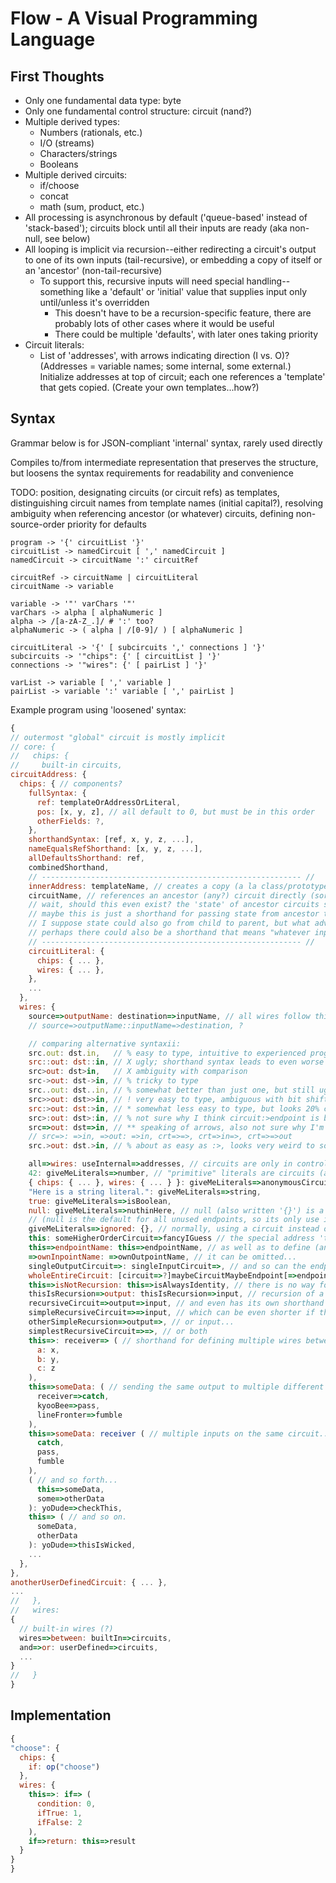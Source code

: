 # Flow - A Visual Programming Language

## First Thoughts

- Only one fundamental data type: byte
- Only one fundamental control structure: circuit (nand?)
- Multiple derived types:
  - Numbers (rationals, etc.)
  - I/O (streams)
  - Characters/strings
  - Booleans
- Multiple derived circuits:
  - if/choose
  - concat
  - math (sum, product, etc.)
- All processing is asynchronous by default ('queue-based' instead of 'stack-based'); circuits block until all their inputs are ready (aka non-null, see below)
- All looping is implicit via recursion--either redirecting a circuit's output to one of its own inputs (tail-recursive), or embedding a copy of itself or an 'ancestor' (non-tail-recursive)
  - To support this, recursive inputs will need special handling--something like a 'default' or 'initial' value that supplies input only until/unless it's overridden
    - This doesn't have to be a recursion-specific feature, there are probably lots of other cases where it would be useful
    - There could be multiple 'defaults', with later ones taking priority
- Circuit literals:
  - List of 'addresses', with arrows indicating direction (I vs. O)? (Addresses = variable names; some internal, some external.) Initialize addresses at top of circuit; each one references a 'template' that gets copied. (Create your own templates...how?)

## Syntax

Grammar below is for JSON-compliant 'internal' syntax, rarely used directly

Compiles to/from intermediate representation that preserves the structure,
but loosens the syntax requirements for readability and convenience

TODO: position, designating circuits (or circuit refs) as templates, distinguishing circuit names from template names (initial capital?), resolving ambiguity when referencing ancestor (or whatever) circuits, defining non-source-order priority for defaults

```text
program -> '{' circuitList '}'
circuitList -> namedCircuit [ ',' namedCircuit ]
namedCircuit -> circuitName ':' circuitRef

circuitRef -> circuitName | circuitLiteral
circuitName -> variable

variable -> '"' varChars '"'
varChars -> alpha [ alphaNumeric ]
alpha -> /[a-zA-Z_.]/ # ':' too?
alphaNumeric -> ( alpha | /[0-9]/ ) [ alphaNumeric ]

circuitLiteral -> '{' [ subcircuits ',' connections ] '}'
subcircuits -> '"chips": {' [ circuitList ] '}'
connections -> '"wires": {' [ pairList ] '}'

varList -> variable [ ',' variable ]
pairList -> variable ':' variable [ ',' pairList ]
```

Example program using 'loosened' syntax:

```javascript
{
// outermost "global" circuit is mostly implicit
// core: {
//   chips: {
//     built-in circuits,
circuitAddress: {
  chips: { // components?
    fullSyntax: {
      ref: templateOrAddressOrLiteral,
      pos: [x, y, z], // all default to 0, but must be in this order
      otherFields: ?,
    },
    shorthandSyntax: [ref, x, y, z, ...],
    nameEqualsRefShorthand: [x, y, z, ...],
    allDefaultsShorthand: ref,
    combinedShorthand,
    // ---------------------------------------------------------- //
    innerAddress: templateName, // creates a copy (a la class/prototype)
    circuitName, // references an ancestor (any?) circuit directly (sort of like an import; implies possible recursion)
    // wait, should this even exist? the 'state' of ancestor circuits should be unmodifiable, since they've already run (and if you need that state, you should simply pass it to the child circuit as input), and if you do change the state, it's now a copy and not a 'direct' reference
    // maybe this is just a shorthand for passing state from ancestor to child, without having to create a bunch of intermediary endpoints?
    // I suppose state could also go from child to parent, but what advantage would that have over a template?
    // perhaps there could also be a shorthand that means "whatever input such-and-such circuit got the last time it ran, give so-and-so circuit that same input as defaults"?
    // ---------------------------------------------------------- //
    circuitLiteral: {
      chips: { ... },
      wires: { ... },
    },
    ...
  },
  wires: {
    source=>outputName: destination=>inputName, // all wires follow this general form
    // source=>outputName::inputName=>destination, ?

    // comparing alternative syntaxii:
    src.out: dst.in,   // % easy to type, intuitive to experienced programmers, but the shorthands are difficult to read at a glance; might be better for disambiguating ancrefs
    src::out: dst::in, // X ugly; shorthand syntax leads to even worse ugliness (`src::: ::in`, `::out: ::in`, `crt::::`, etc.)
    src>out: dst>in,   // X ambiguity with comparison
    src->out: dst->in, // % tricky to type
    src..out: dst..in, // % somewhat better than just one, but still ugly
    src>>out: dst>>in, // ! very easy to type, ambiguous with bit shift operator (but that will be moot if there are none), recursive shorthand looks a bit ugly (crt>>>>in, crt>>out>>, crt>>>>)
    src:>out: dst:>in, // * somewhat less easy to type, but looks 20% cooler, esp. for recursive shorthand (crt:>:>in, crt:>out:>, crt:>:>) (actually, maybe not: src:>out:>: :>in, src:>: dst:>in)
    src>:out: dst>:in, // % not sure why I think circuit:>endpoint is better than circuit>:endpoint, but I do (maybe 'cause it looks more like an arrow?)
    src=>out: dst=>in, // ** speaking of arrows, also not sure why I'm resisting the obvious. Just to be different? Tricky to type, but not for *me*, and it clearly hasn't hurt other languages.
    // src=>: =>in, =>out: =>in, crt=>=>, crt=>in=>, crt=>=>out
    src.>out: dst.>in, // % about as easy as :>, looks very weird to someone used to traditional operators, possible ambiguity with comparison

    all=>wires: useInternal=>addresses, // circuits are only in control of wires inside themselves, not to other circuits
    42: giveMeLiterals=>number, // "primitive" literals are circuits (all singletons, theoretically) that output themselves and have no inupts...
    { chips: { ... }, wires: { ... } }: giveMeLiterals=>anonymousCircuit // although non-primitives can also output themselves!
    "Here is a string literal.": giveMeLiterals=>string,
    true: giveMeLiterals=>isBoolean,
    null: giveMeLiterals=>nuthinHere, // null (also written '{}') is a primitive representing the empty circuit: it has no endpoints, so  it can only output itself
    // (null is the default for all unused endpoints, so its only use in wires is for overriding another source/destination)
    giveMeLiterals=>ignored: {}, // normally, using a circuit instead of an endpoint as a destination is an error, but null is an exception (it ignores all input)
    this: someHigherOrderCircuit=>fancyIGuess // the special address 'this' is used to send the circuit itself to an endpoint...
    this=>endpointName: this=>endpointName, // as well as to define (and reference) the circuit's own endpoints
    =>ownInpointName: =>ownOutpointName, // it can be omitted...
    singleOutputCircuit=>: singleInputCircuit=>, // and so can the endpoints of circuits with only one input/output...
    wholeEntireCircuit: [circuit=>?]maybeCircuitMaybeEndpoint[=>endpoint?], // but the separator is not optional (as a source, it takes the entire circuit as input; as a destination, it may be ambiguous)
    this=>isNotRecursion: this=>isAlwaysIdentity, // there is no way for circuits to recurse on themselves directly (that would equal defining wires outside the circuit)
    thisIsRecursion=>output: thisIsRecursion=>input, // recursion of a child circuit is allowed, of course...
    recursiveCircuit=>output=>input, // and even has its own shorthand syntax...
    simpleRecursiveCircuit=>=>input, // which can be even shorter if the circuit only has one output...
    otherSimpleRecursion=>output=>, // or input...
    simplestRecursiveCircuit=>=>, // or both
    this=>: receiver=> ( // shorthand for defining multiple wires between the same two components...
      a: x,
      b: y,
      c: z
    ),
    this=>someData: ( // sending the same output to multiple different circuits...
      receiver=>catch,
      kyooBee=>pass,
      lineFronter=>fumble
    ),
    this=>someData: receiver ( // multiple inputs on the same circuit...
      catch,
      pass,
      fumble
    ),
    ( // and so forth...
      this=>someData,
      some=>otherData
    ): yoDude=>checkThis,
    this=> ( // and so on.
      someData,
      otherData
    ): yoDude=>thisIsWicked,
    ...
  },
},
anotherUserDefinedCircuit: { ... },
...
//   },
//   wires:
{
  // built-in wires (?)
  wires=>between: builtIn=>circuits,
  and=>or: userDefined=>circuits,
  ...
}
//   }
}
```

## Implementation

```javascript
{
"choose": {
  chips: {
    if: op("choose")
  },
  wires: {
    this=>: if=> (
      condition: 0,
      ifTrue: 1,
      ifFalse: 2
    ),
    if=>return: this=>result
  }
}
}
```
